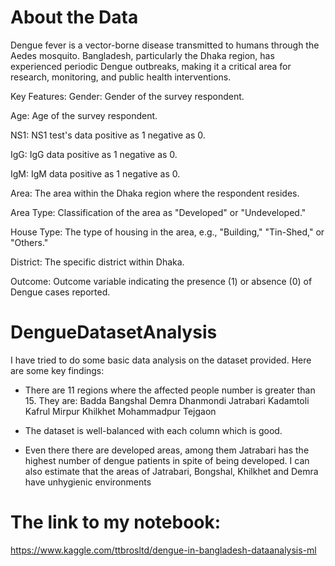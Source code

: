 # About the Data
Dengue fever is a vector-borne disease transmitted to humans through the Aedes mosquito. Bangladesh, particularly the Dhaka region, has experienced periodic Dengue outbreaks, making it a critical area for research, monitoring, and public health interventions.

Key Features:
Gender: Gender of the survey respondent.

Age: Age of the survey respondent.

NS1: NS1 test's data positive as 1 negative as 0.

IgG: IgG data positive as 1 negative as 0.

IgM: IgM data positive as 1 negative as 0.

Area: The area within the Dhaka region where the respondent resides.

Area Type: Classification of the area as "Developed" or "Undeveloped."

House Type: The type of housing in the area, e.g., "Building," "Tin-Shed," or "Others."

District: The specific district within Dhaka.

Outcome: Outcome variable indicating the presence (1) or absence (0) of Dengue cases reported.


# DengueDatasetAnalysis
I have tried to do some basic data analysis on the dataset provided. Here are some key findings:

* There are 11 regions where the affected people number is greater than 15. They are:
Badda
Bangshal
Demra
Dhanmondi
Jatrabari
Kadamtoli
Kafrul
Mirpur
Khilkhet
Mohammadpur
Tejgaon

* The dataset is well-balanced with each column which is good.
* Even there there are developed areas, among them Jatrabari has the highest number of dengue patients in spite of being developed. I can also estimate that the areas of Jatrabari, Bongshal, Khilkhet and Demra have unhygienic environments
# The link to my notebook: 
https://www.kaggle.com/ttbrosltd/dengue-in-bangladesh-dataanalysis-ml
